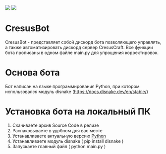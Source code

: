 <dev id="badges">
  <a href="https://www.python.org/"><img src="https://img.shields.io/badge/Python-3.10-blue?style=flat"></a>
  <a href="https://discord.gg/AhButmet5p"><img src="https://img.shields.io/badge/Cresus-Team-informational?style=flat&logo=discord"></a>
</dev>

# CresusBot
CresusBot - представляет собой дискорд бота позволяющего управлять, а также автоматизировать дискорд сервер CresusCraft.
Все функции бота прописаны в одном файле main.py для упрощения корректировок.

# Основа бота
Бот написан на языке программирования Python, при котором использовался модуль disnake (https://docs.disnake.dev/en/stable/)

# Установка бота на локальный ПК
1. Скачиваете архив Source Code в релизе
2. Распаковываете в удобном для вас месте
3. Устанавливаете актуальную версию <a href="https://www.python.org/">Python</a>
4. Устанавливаете модуль disnake ( pip install disnake )
5. Запускаете главный файл ( python main.py )

